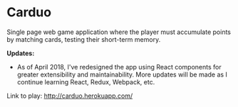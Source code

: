 # Carduo
Single page web game application where the player must accumulate points by matching cards, testing their short-term memory.

**Updates:**

- As of April 2018, I've redesigned the app using React components for greater extensibility and maintainability. More updates will be made as I continue learning React, Redux, Webpack, etc.

Link to play: http://carduo.herokuapp.com/

